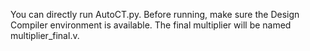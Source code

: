 You can directly run AutoCT.py. 
Before running, make sure the Design Compiler environment is available. 
The final multiplier will be named multiplier_final.v.
